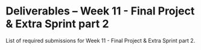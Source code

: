 # Deliverables – Week 11 - Final Project & Extra Sprint part 2

List of required submissions for Week 11 - Final Project & Extra Sprint part 2.